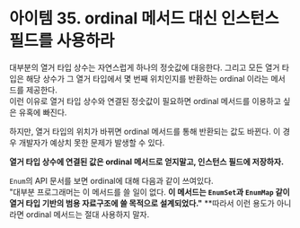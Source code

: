 # 아이템 35. ordinal 메서드 대신 인스턴스 필드를 사용하라

대부분의 열거 타입 상수는 자연스럽게 하나의 정숫값에 대응한다. 그리고 모든 열거 타입은 해당 상수가 그 열거 타입에서 몇 번째 위치인지를 반환하는 ordinal 이라는 메서드를 제공한다.  
이런 이유로 열거 타입 상수와 연결된 정숫값이 필요하면 ordinal 메서드를 이용하고 싶은 유혹에 빠진다.

하지만, 열거 타입의 위치가 바뀌면 ordinal 메서드를 통해 반환되는 값도 바뀐다. 이 경우 개발자가 예상치 못한 문제가 발생할 수 있다.

**열거 타입 상수에 연결된 값은 ordinal 메서드로 얻지말고, 인스턴스 필드에 저장하자.**

`Enum`의 API 문서를 보면 ordinal에 대해 다음과 같이 쓰여있다.  
"대부분 프로그래머는 이 메서드를 쓸 일이 없다. **이 메서드는 `EnumSet`과 `EnumMap` 같이 열거 타입 기반의 범용 자료구조에 쓸 목적으로 설계되었다."** \*\*따라서 이런 용도가 아니라면 ordinal 메서드는 절대 사용하지 말자.
